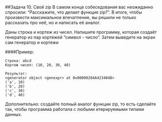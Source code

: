 ##Задача 10. Свой zip
В самом конце собеседования вас неожиданно спросили: “Расскажите, что делает функция zip?”. В итоге, чтобы произвести максимальное впечатление, вы решили не только рассказать про неё, но и написать её аналог.

Даны строка и кортеж из чисел. Напишите программу, которая создаёт генератор из пар кортежей “символ - число”. Затем выведите на экран сам генератор и кортежи


####Пример:
````
Строка: abcd
Кортеж чисел: (10, 20, 30, 40)

Результат:
<generator object <genexpr> at 0x00000204A4234048>
('a', 10)
('b', 20)
('c', 30)
('d', 40)
````

Дополнительно: создайте полный аналог функции zip, то есть сделайте так, чтобы программа работала с любыми итерируемыми типами данных.
